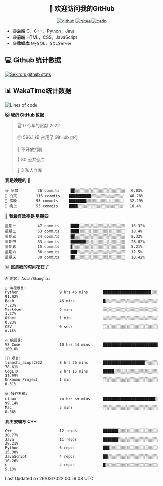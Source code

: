 <h2 align="center">👋 欢迎访问我的GitHub</h2>
<p align="center">
  <a href="https://666wxy666.github.io/"><img src="https://img.shields.io/badge/GitHub-24292e" alt="github"></a>
  <a href="https://gitee.com/wxy_666"><img src="https://img.shields.io/badge/Gitee-fe7300" alt="gitee"></a>
  <a href="https://blog.csdn.net/WXY_666"><img src="https://img.shields.io/badge/CSDN-cf000e" alt="csdn"></a>
</p>

- 😄**后端** C，C++，Python，Java
- 😃**前端** HTML，CSS，JavaScript
- 😆**数据库** MySQL，SQLServer

## 💻 Github 统计数据
[![Sekiro's github stats](https://github-readme-stats.vercel.app/api?username=666WXY666)](https://666wxy666.github.io/)

## 📊 WakaTime统计数据

<!--START_SECTION:waka-->
![Lines of code](https://img.shields.io/badge/%E4%BB%8E%E3%80%8C%E4%BD%A0%E5%A5%BD%E4%B8%96%E7%95%8C%E3%80%8D%E6%88%91%E5%B7%B2%E7%BB%8F%E5%86%99%E4%BA%86--291%20Thousand%20%E8%A1%8C%E4%BB%A3%E7%A0%81-blue)

**🐱 我的 GitHub 数据** 

> 🏆 0 今年的贡献 2022
 > 
> 📦 596.1 kB 占用了 GitHub 内存 
 > 
> 🚫 不开放招聘
 > 
> 📜 80 公共仓库 
 > 
> 🔑 3 私人仓库  
 > 
**我是晚睡的 🦉** 

```text
🌞 早晨         26 commits     ██░░░░░░░░░░░░░░░░░░░░░░░   9.03% 
🌆 白天         116 commits    ██████████░░░░░░░░░░░░░░░   40.28% 
🌃 傍晚         93 commits     ████████░░░░░░░░░░░░░░░░░   32.29% 
🌙 晚上         53 commits     ████░░░░░░░░░░░░░░░░░░░░░   18.4%

```
📅 **我最有效率是 星期四** 

```text
星期一          47 commits     ████░░░░░░░░░░░░░░░░░░░░░   16.32% 
星期二          53 commits     ████░░░░░░░░░░░░░░░░░░░░░   18.4% 
星期三          24 commits     ██░░░░░░░░░░░░░░░░░░░░░░░   8.33% 
星期四          83 commits     ███████░░░░░░░░░░░░░░░░░░   28.82% 
星期五          15 commits     █░░░░░░░░░░░░░░░░░░░░░░░░   5.21% 
星期六          36 commits     ███░░░░░░░░░░░░░░░░░░░░░░   12.5% 
星期天          30 commits     ██░░░░░░░░░░░░░░░░░░░░░░░   10.42%

```


📊 **这周我的时间花在了** 

```text
⌚︎ 时区: Asia/Shanghai

💬 编程语言: 
Python                   9 hrs 46 mins       ██████████████████████░░░   91.02% 
Bash                     46 mins             █░░░░░░░░░░░░░░░░░░░░░░░░   7.23% 
Markdown                 8 mins              ░░░░░░░░░░░░░░░░░░░░░░░░░   1.27% 
Other                    1 min               ░░░░░░░░░░░░░░░░░░░░░░░░░   0.23% 
CSV                      0 secs              ░░░░░░░░░░░░░░░░░░░░░░░░░   0.15%

🔥 编辑器: 
VS Code                  10 hrs 44 mins      █████████████████████████   100.0%

🐱‍💻 项目: 
tianchi_aiops2022        8 hrs 26 mins       ███████████████████░░░░░░   78.61% 
CogLTX                   2 hrs 15 mins       █████░░░░░░░░░░░░░░░░░░░░   21.08% 
Unknown Project          1 min               ░░░░░░░░░░░░░░░░░░░░░░░░░   0.31%

💻 操作系统: 
Linux                    10 hrs 39 mins      ████████████████████████░   99.14% 
Mac                      5 mins              ░░░░░░░░░░░░░░░░░░░░░░░░░   0.86%

```

**我主要编写 C++** 

```text
C++                      12 repos            ███████░░░░░░░░░░░░░░░░░░   30.77% 
Java                     11 repos            ███████░░░░░░░░░░░░░░░░░░   28.21% 
Python                   6 repos             ███░░░░░░░░░░░░░░░░░░░░░░   15.38% 
JavaScript               4 repos             ██░░░░░░░░░░░░░░░░░░░░░░░   10.26% 
C                        2 repos             █░░░░░░░░░░░░░░░░░░░░░░░░   5.13%

```



 Last Updated on 26/03/2022 00:59:08 UTC
<!--END_SECTION:waka-->

<!--
**666WXY666/666WXY666** is a ✨ _special_ ✨ repository because its `README.md` (this file) appears on your GitHub profile.

Here are some ideas to get you started:

- 🔭 I’m currently working on ...
- 🌱 I’m currently learning ...
- 👯 I’m looking to collaborate on ...
- 🤔 I’m looking for help with ...
- 💬 Ask me about ...
- 📫 How to reach me: ...
- 😄 Pronouns: ...
- ⚡ Fun fact: ...
-->
